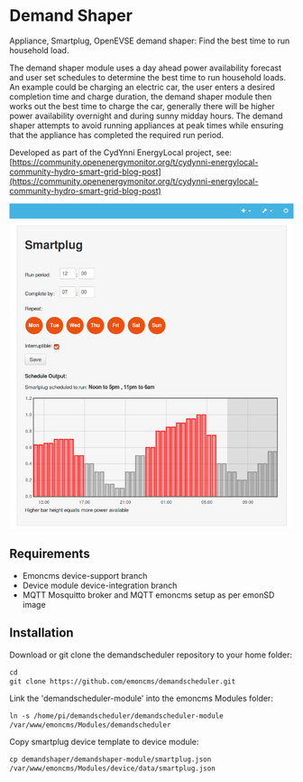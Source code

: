 # Demand Shaper

Appliance, Smartplug, OpenEVSE demand shaper: Find the best time to run household load.

The demand shaper module uses a day ahead power availability forecast and user set schedules to determine the best time to run household loads. An example could be charging an electric car, the user enters a desired completion time and charge duration, the demand shaper module then works out the best time to charge the car, generally there will be higher power availability overnight and during sunny midday hours. The demand shaper attempts to avoid running appliances at peak times while ensuring that the appliance has completed the required run period.

Developed as part of the CydYnni EnergyLocal project, see:
[https://community.openenergymonitor.org/t/cydynni-energylocal-community-hydro-smart-grid-blog-post](https://community.openenergymonitor.org/t/cydynni-energylocal-community-hydro-smart-grid-blog-post)

![demandshaper.png](images/demandshaper.png)


## Requirements

- Emoncms device-support branch
- Device module device-integration branch
- MQTT Mosquitto broker and MQTT emoncms setup as per emonSD image

## Installation 

Download or git clone the demandscheduler repository to your home folder:

    cd
    git clone https://github.com/emoncms/demandscheduler.git
    
Link the 'demandscheduler-module' into the emoncms Modules folder:

    ln -s /home/pi/demandscheduler/demandscheduler-module /var/www/emoncms/Modules/demandscheduler
    
Copy smartplug device template to device module:

    cp demandshaper/demandshaper-module/smartplug.json /var/www/emoncms/Modules/device/data/smartplug.json


